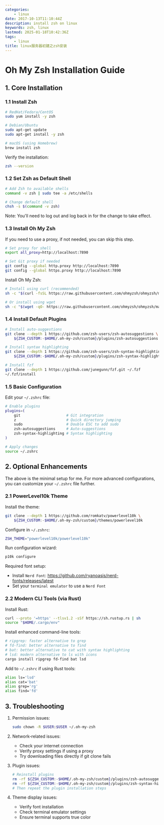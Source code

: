```yaml
---
categories:
    - linux
date: 2017-10-13T11:10:44Z
description: install zsh on linux
keywords: zsh, linux
lastmod: 2025-01-18T10:42:36Z
tags:
    - linux
title: linux服务器初建之zsh安装
---
```




# Oh My Zsh Installation Guide

## 1. Core Installation

### 1.1 Install Zsh

```bash
# RedHat/Fedora/CentOS
sudo yum install -y zsh

# Debian/Ubuntu
sudo apt-get update
sudo apt-get install -y zsh

# macOS (using Homebrew)
brew install zsh
```

Verify the installation:

```bash
zsh --version
```

### 1.2 Set Zsh as Default Shell

```bash
# Add Zsh to available shells
command -v zsh | sudo tee -a /etc/shells

# Change default shell
chsh -s $(command -v zsh)
```

Note: You'll need to log out and log back in for the change to take effect.

### 1.3 Install Oh My Zsh

If you need to use a proxy, if not needed, you can skip this step.

```bash
# Set proxy for shell
export all_proxy=http://localhost:7890

# Set Git proxy if needed
git config --global http.proxy http://localhost:7890
git config --global https.proxy http://localhost:7890
```

Install Oh My Zsh:

```bash
# Install using curl (recommended)
sh -c "$(curl -fsSL https://raw.githubusercontent.com/ohmyzsh/ohmyzsh/master/tools/install.sh)"

# Or install using wget
sh -c "$(wget -qO- https://raw.githubusercontent.com/ohmyzsh/ohmyzsh/master/tools/install.sh)"
```

### 1.4 Install Default Plugins

```bash
# Install auto-suggestions
git clone --depth 1 https://github.com/zsh-users/zsh-autosuggestions \
    ${ZSH_CUSTOM:-$HOME/.oh-my-zsh/custom}/plugins/zsh-autosuggestions

# Install syntax highlighting
git clone --depth 1 https://github.com/zsh-users/zsh-syntax-highlighting \
    ${ZSH_CUSTOM:-$HOME/.oh-my-zsh/custom}/plugins/zsh-syntax-highlighting

# Install fzf
git clone --depth 1 https://github.com/junegunn/fzf.git ~/.fzf
~/.fzf/install
```

### 1.5 Basic Configuration

Edit your `~/.zshrc` file:

```bash
# Enable plugins
plugins=(
    git                     # Git integration
    z                       # Quick directory jumping
    sudo                    # Double ESC to add sudo
    zsh-autosuggestions     # Auto-suggestions
    zsh-syntax-highlighting # Syntax highlighting
)

# Apply changes
source ~/.zshrc
```

## 2. Optional Enhancements

The above is the minimal setup for me. For more advanced configurations, you can customize your `~/.zshrc` file further.

### 2.1 PowerLevel10k Theme

Install the theme:

```bash
git clone --depth 1 https://github.com/romkatv/powerlevel10k \
    ${ZSH_CUSTOM:-$HOME/.oh-my-zsh/custom}/themes/powerlevel10k
```

Configure in `~/.zshrc`:

```bash
ZSH_THEME="powerlevel10k/powerlevel10k"
```

Run configuration wizard:

```bash
p10k configure
```

Required font setup:

- Install `Nerd Font`: https://github.com/ryanoasis/nerd-fonts/releases/latest
- Set your `terminal emulator` to use a `Nerd Font`

### 2.2 Modern CLI Tools (via Rust)

Install Rust:

```bash
curl --proto '=https' --tlsv1.2 -sSf https://sh.rustup.rs | sh
source "$HOME/.cargo/env"
```

Install enhanced command-line tools:

```bash
# ripgrep: faster alternative to grep
# fd-find: better alternative to find
# bat: better alternative to cat with syntax highlighting
# lsd: modern alternative to ls with icons
cargo install ripgrep fd-find bat lsd
```

Add to `~/.zshrc` if using Rust tools:

```bash
alias ls='lsd'
alias cat='bat'
alias grep='rg'
alias find='fd'
```

## 3. Troubleshooting

1. Permission issues:

    ```bash
    sudo chown -R $USER:$USER ~/.oh-my-zsh
    ```

2. Network-related issues:

    - Check your internet connection
    - Verify proxy settings if using a proxy
    - Try downloading files directly if git clone fails

3. Plugin issues:

    ```bash
    # Reinstall plugins
    rm -rf ${ZSH_CUSTOM:-$HOME/.oh-my-zsh/custom}/plugins/zsh-autosuggestions
    rm -rf ${ZSH_CUSTOM:-$HOME/.oh-my-zsh/custom}/plugins/zsh-syntax-highlighting
    # Then repeat the plugin installation steps
    ```

4. Theme display issues:

    - Verify font installation
    - Check terminal emulator settings
    - Ensure terminal supports true color
